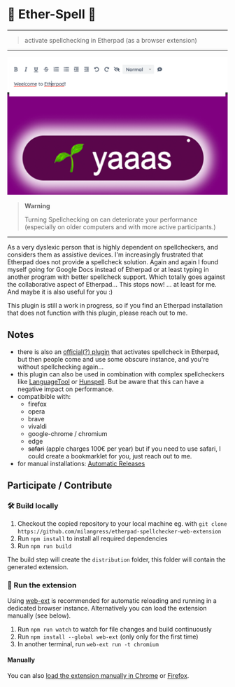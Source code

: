 # 🌱 Ether-Spell 🌱

---

> activate spellchecking in Etherpad (as a browser extension)

---

![Sample extension options output](media/bg.png)



> **Warning**
>
> Turning Spellchecking on can deteriorate your performance (especially on older computers and with more active participants.)

---

As a very dyslexic person that is highly dependent on spellcheckers, and considers them as assistive devices. I'm increasingly frustrated that Etherpad does not provide a spellcheck solution.  Again and again I found myself going for Google Docs instead of Etherpad or at least typing in another program with better spellcheck support.  Which totally goes against the collaborative aspect of Etherpad… This stops now! … at least for me. And maybe it is also useful for you :)

This plugin is still a work in progress, so if you find an Etherpad installation that does not function with this plugin, please reach out to me.


## Notes

- there is also an [official(?) plugin](https://github.com/ether/ep_spellcheck) that activates spellcheck in Etherpad, but then people come and use some obscure instance, and you're without spellchecking again…
- this plugin can also be used in combination with complex spellcheckers like [LanguageTool](https://languagetool.org/) or [Hunspell](https://hunspell.github.io/). But be aware that this can have a negative impact on performance.
- compatibible with:
  - firefox
  - opera
  - brave
  - vivaldi
  - google-chrome / chromium
  - edge
  - ~~safari~~ (apple charges 100€ per year) but if you need to use safari, I could create a bookmarklet for you, just reach out to me.
- for manual installations: [Automatic Releases](https://github.com/milangress/etherpad-spellchecker-web-extension/releases)


## Participate / Contribute

### 🛠 Build locally

1. Checkout the copied repository to your local machine eg. with `git clone https://github.com/milangress/etherpad-spellchecker-web-extension`
1. Run `npm install` to install all required dependencies
1. Run `npm run build`

The build step will create the `distribution` folder, this folder will contain the generated extension.

### 🏃 Run the extension

Using [web-ext](https://extensionworkshop.com/documentation/develop/getting-started-with-web-ext/) is recommended for automatic reloading and running in a dedicated browser instance. Alternatively you can load the extension manually (see below).

1. Run `npm run watch` to watch for file changes and build continuously
1. Run `npm install --global web-ext` (only only for the first time)
1. In another terminal, run `web-ext run -t chromium`

#### Manually

You can also [load the extension manually in Chrome](https://www.smashingmagazine.com/2017/04/browser-extension-edge-chrome-firefox-opera-brave-vivaldi/#google-chrome-opera-vivaldi) or [Firefox](https://www.smashingmagazine.com/2017/04/browser-extension-edge-chrome-firefox-opera-brave-vivaldi/#mozilla-firefox).
